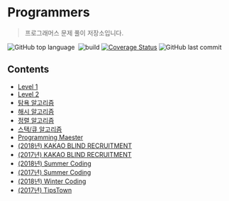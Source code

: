 # Programmers
> 프로그래머스 문제 풀이 저장소입니다.

![GitHub top language](https://img.shields.io/github/languages/top/hongbeomi/Programmers.svg?color=orange&logo=java)  ![build](https://travis-ci.org/hongbeomi/Programmers.svg?branch=master) [![Coverage Status](https://coveralls.io/repos/github/hongbeomi/Programmers/badge.svg?branch=master)](https://coveralls.io/github/hongbeomi/Programmers?branch=master) ![GitHub last commit](https://img.shields.io/github/last-commit/hongbeomi/Programmers.svg?color=red)

## Contents

* [Level 1](https://github.com/hongbeomi/Programmers/tree/master/src/main/java/level1)
* [Level 2](https://github.com/hongbeomi/Programmers/tree/master/src/main/java/level2)
* [탐욕 알고리즘](https://github.com/hongbeomi/Programmers/tree/master/src/main/java/greedy)
* [해시 알고리즘](https://github.com/hongbeomi/Programmers/tree/master/src/main/java/hash)
* [정렬 알고리즘](https://github.com/hongbeomi/Programmers/tree/master/src/main/java/sorting)
* [스택/큐 알고리즘](https://github.com/hongbeomi/Programmers/tree/master/src/main/java/stack_queue)
* [Programming Maester](https://github.com/hongbeomi/Programmers/tree/master/src/main/java/programmingMaster)
* [(2018년) KAKAO BLIND RECRUITMENT](https://github.com/hongbeomi/Programmers/tree/master/src/main/java/kakao_blind_recruitment_2018)
* [(2017년) KAKAO BLIND RECRUITMENT](https://github.com/hongbeomi/Programmers/tree/master/src/main/java/kakao_blind_recruitment_2017)
* [(2018년) Summer Coding](https://github.com/hongbeomi/Programmers/tree/master/src/main/java/summer_coding_2018)
* [(2017년) Summer Coding](https://github.com/hongbeomi/Programmers/tree/master/src/main/java/summer_coding_2017)
* [(2018년) Winter Coding](https://github.com/hongbeomi/Programmers/tree/master/src/main/java/winter_coding_2018)
* [(2017년) TipsTown](https://github.com/hongbeomi/Programmers/tree/master/src/main/java/tipstown_2017)

